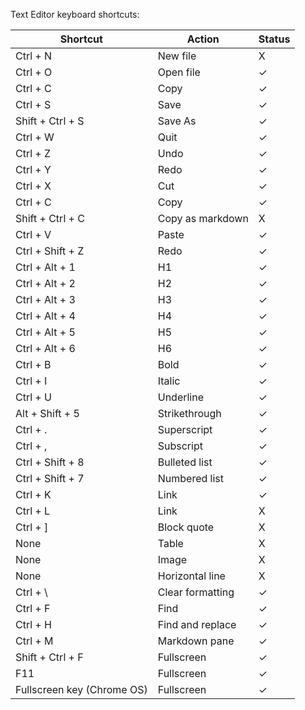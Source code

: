 Text Editor keyboard shortcuts:

| Shortcut | Action | Status |
| --- | --- | --- |
| Ctrl + N | New file | X |
| Ctrl + O | Open file | ✓ |
| Ctrl + C | Copy | ✓ |
| Ctrl + S | Save | ✓ |
| Shift + Ctrl + S | Save As | ✓ |
| Ctrl + W | Quit | ✓ |
| Ctrl + Z | Undo | ✓ |
| Ctrl + Y | Redo | ✓ |
| Ctrl + X | Cut | ✓ |
| Ctrl + C | Copy | ✓ |
| Shift + Ctrl + C | Copy as markdown | X |
| Ctrl + V | Paste | ✓ |
| Ctrl + Shift + Z | Redo | ✓ |
| Ctrl + Alt + 1 | H1 | ✓ |
| Ctrl + Alt + 2 | H2 | ✓ |
| Ctrl + Alt + 3 | H3 | ✓ |
| Ctrl + Alt + 4 | H4 | ✓ |
| Ctrl + Alt + 5 | H5 | ✓ |
| Ctrl + Alt + 6 | H6 | ✓ |
| Ctrl + B | Bold | ✓ |
| Ctrl + I | Italic | ✓ |
| Ctrl + U | Underline | ✓ |
| Alt + Shift + 5 | Strikethrough | ✓ |
| Ctrl + . | Superscript | ✓ |
| Ctrl + , | Subscript | ✓ |
| Ctrl + Shift + 8 | Bulleted list | ✓ |
| Ctrl + Shift + 7 | Numbered list | ✓ |
| Ctrl + K | Link | ✓ |
| Ctrl + L | Link | X |
| Ctrl + ] | Block quote | X |
| None | Table | X |
| None | Image | X |
| None | Horizontal line | X |
| Ctrl + \ | Clear formatting | ✓ |
| Ctrl + F | Find | ✓ |
| Ctrl + H | Find and replace | ✓ |
| Ctrl + M | Markdown pane | ✓ |
| Shift + Ctrl + F | Fullscreen | ✓ |
| F11 | Fullscreen | ✓ |
| Fullscreen key (Chrome OS) | Fullscreen | ✓ |

